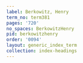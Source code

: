 ```yaml
---
label: Berkowitz, Henry
term_no: term381
pages: '720'
no_spaces: BerkowitzHenry
pid: berkowitzhenry
order: '0094'
layout: generic_index_term
collection: index-headings
---
```

